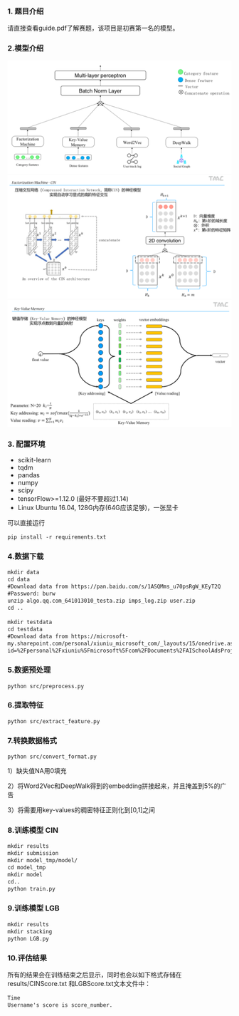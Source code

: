 ### 1. 题目介绍

请直接查看guide.pdf了解赛题，该项目是初赛第一名的模型。

### 2.模型介绍

![avatar](picture/framework.png)
![avatar](picture/CIN.png)
![avatar](picture/key-value.png)

### 3. 配置环境

- scikit-learn
- tqdm
- pandas
- numpy
- scipy
- tensorFlow>=1.12.0 (最好不要超过1.14)
- Linux Ubuntu 16.04, 128G内存(64G应该足够)，一张显卡 

可以直接运行
```shell
pip install -r requirements.txt
```

### 4.数据下载
```shell
mkdir data 
cd data
#Download data from https://pan.baidu.com/s/1ASQMms_u70psRgW_KEyT2Q 
#Password: burw
unzip algo.qq.com_641013010_testa.zip imps_log.zip user.zip
cd ..

mkdir testdata 
cd testdata
#Download data from https://microsoft-my.sharepoint.com/personal/xiuniu_microsoft_com/_layouts/15/onedrive.aspx?id=%2Fpersonal%2Fxiuniu%5Fmicrosoft%5Fcom%2FDocuments%2FAISchoolAdsProject%2FTestDataV2&originalPath=aHR0cHM6Ly9taWNyb3NvZnQtbXkuc2hhcmVwb2ludC5jb20vOmY6L3AveGl1bml1L0VpQ0U2cElFNXVoR28zY2h3cm5xMF9NQk5FakViRHVsaXBDWDJ0eGJFanMxZ3c%5FcnRpbWU9RFNKNVFxVDYyRWc 
```

### 5.数据预处理

```shell
python src/preprocess.py
```

### 6.提取特征

```shell
python src/extract_feature.py
```

### 7.转换数据格式

```shell
python src/convert_format.py
```

1）缺失值NA用0填充

2）将Word2Vec和DeepWalk得到的embedding拼接起来，并且掩盖到5%的广告

3）将需要用key-values的稠密特征正则化到[0,1]之间

### 8.训练模型 CIN

```shell
mkdir results
mkdir submission
mkdir model_tmp/model/
cd model_tmp
mkdir model
cd..
python train.py
```

### 9.训练模型 LGB

```shell
mkdir results
mkdir stacking
python LGB.py
```

### 10.评估结果
所有的结果会在训练结束之后显示，同时也会以如下格式存储在results/CINScore.txt 和LGBScore.txt文本文件中：
```shell
Time
Username's score is score_number.
```
